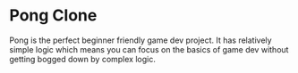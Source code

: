 # Pong Clone 
 Pong is the perfect beginner friendly game dev project. It has relatively simple logic which means you can focus on the basics of game dev without getting bogged down by complex logic.
